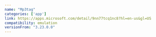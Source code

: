 ```yaml
---
name: "Mp3tag"
categories: ['app']
link: https://apps.microsoft.com/detail/9nn77tcq1nc8?hl=en-us&gl=US
compatibility: emulation
versionFrom: "3.23.0.0"
---
```


